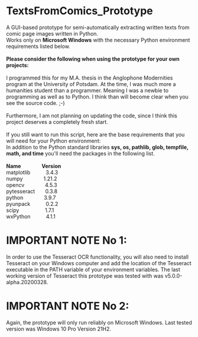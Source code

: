 # TextsFromComics_Prototype
A GUI-based prototype for semi-automatically extracting written texts from comic page images written in Python.<br/>
Works only on **Microsoft Windows** with the necessary Python environment requirements listed below.<br/><br/>
**Please consider the following when using the prototype for your own projects:<br/><br/>**
I programmed this for my M.A. thesis in the Anglophone Modernities program at the University of Potsdam. At the time, I was much more a humanities student than a programmer. Meaning I was a newbie to programming as well as to Python. I think than will become clear when you see the source code. ;-)<br/><br/>
Furthermore, I am not planning on updating the code, since I think this project deserves a completely fresh start.<br/><br/>
If you still want to run this script, here are the base requirements that you will need for your Python environment:<br/>
In addition to the Python standard libraries **sys, os, pathlib, glob, tempfile, math, and time** you'll need the packages in the following list.<br/><br/>
**Name&emsp;&emsp;&emsp;&emsp;Version<br/>**
matplotlib&emsp;&emsp;&emsp;3.4.3<br/>
numpy&emsp;&emsp;&emsp;&emsp;1.21.2<br/>
opencv&emsp;&emsp;&emsp;&emsp;4.5.3<br/>
pytesseract&emsp;&emsp;0.3.8<br/>
python&emsp;&emsp;&emsp;&emsp;3.9.7<br/>
pyunpack&emsp;&emsp;&emsp;0.2.2<br/>
scipy&emsp;&emsp;&emsp;&emsp;&emsp;1.7.1<br/>
wxPython&emsp;&emsp;&emsp;4.1.1<br/>
# IMPORTANT NOTE No 1:<br/>
In order to use the Tesseract OCR functionality, you will also need to install Tesseract on your Windows computer and add the location of the Tesseract executable in the PATH variable of your environment variables. The last working version of Tesseract this prototype was tested with was v5.0.0-alpha.20200328.
# IMPORTANT NOTE No 2:<br/>
Again, the prototype will only run reliably on Microsoft Windows. Last tested version was Windows 10 Pro Version 21H2.
